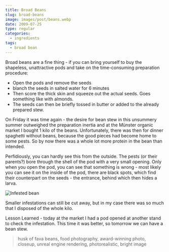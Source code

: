 ```yaml
---
title: Broad Beans
slug: broad-beans
image: images/post/beans.webp
date: 2009-07-25
type: regular
categories: 
  - ingredients
tags:
  - broad bean
---
```


Broad beans are a fine thing - if you can bring yourself to buy the shapeless, unattractive pods and take on the time-consuming preparation procedure:

- Open the pods and remove the seeds
- blanch the seeds in salted water for 6 minutes
- Then score the thick skin and squeeze out the actual seeds. Goes something like with almonds.
- The seeds can then be briefly tossed in butter or added to the already prepared stew.

On Friday it was time again - the desire for bean stew in this unsummery summer outweighed the preparation inertia and at the Münster organic market I bought 1 kilo of the beans. Unfortunately, there was then for dinner spaghetti without beans, because the good pieces had become home to some pests. So by now there was a whole lot more protein in the bean than intended.

Perfidiously, you can hardly see this from the outside. The pests (or their parents?) bore through the shell of the pod with a very small opening. Only when you open the pod, you can see that something is wrong - most likely you can see it on the inside of the pod, there are black spots, which find their counterpart on the seeds - the entrance, behind which then hides a larva.

![Infested bean](/images/post/beans-photo.webp)

Smaller infestations can still be cut away, but in my case there was so much that I disposed of the whole kilo.

Lesson Learned - today at the market I had a pod opened at another stand to check the infestation. This time it was better, so tomorrow we can have a bean stew.

> husk of fava beans, food photography, award-winning photo, closeup, unreal engine rendering, photorealistic, bright image 